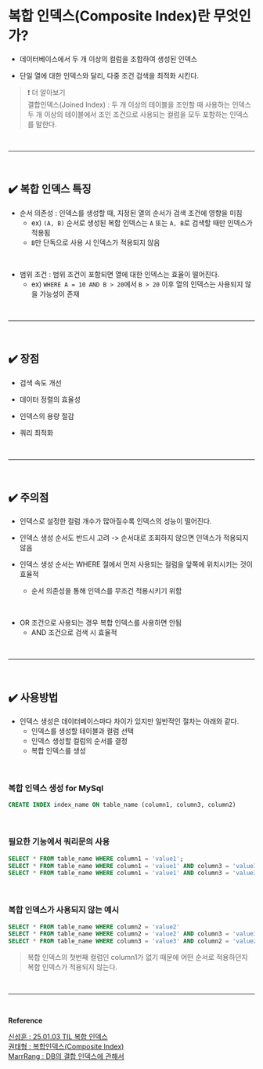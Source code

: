# 복합 인덱스(Composite Index)란 무엇인가?
- 데이터베이스에서 두 개 이상의 컬럼을 조합하여 생성된 인덱스

- 단일 열에 대한 인덱스와 달리, 다중 조건 검색을 최적화 시킨다.

> ❗ 더 알아보기<br>
> 결합인덱스(Joined Index) : 두 개 이상의 테이블을 조인할 때 사용하는 인덱스<br>
> 두 개 이상의 테이블에서 조인 조건으로 사용되는 컬럼을 모두 포함하는 인덱스를 말한다.
<br>
<hr>
<br>

## ✔️ 복합 인덱스 특징
- 순서 의존성 : 인덱스를 생성할 때, 지정된 열의 순서가 검색 조건에 영향을 미침
  - ex) `(A, B)` 순서로 생성된 복합 인덱스는 `A` 또는 `A, B`로 검색할 때만 인덱스가 적용됨
  - `B`만 단독으로 사용 시 인덱스가 적용되지 않음
<br>

- 범위 조건 : 범위 조건이 포함되면 열에 대한 인덱스는 효율이 떨어진다.
  - ex) `WHERE A = 10 AND B > 20`에서 `B > 20` 이후 열의 인덱스는 사용되지 않을 가능성이 존재
<br>
<hr>
<br>

## ✔️ 장점
- 검색 속도 개선

- 데이터 정렬의 효율성

- 인덱스의 용량 절감

- 쿼리 최적화
<br>
<hr>
<br>

## ✔️ 주의점
- 인덱스로 설정한 컬럼 개수가 많아질수록 인덱스의 성능이 떨어진다.

- 인덱스 생성 순서도 반드시 고려 -> 순서대로 조회하지 않으면 인덱스가 적용되지 않음

- 인덱스 생성 순서는 WHERE 절에서 먼저 사용되는 컬럼을 앞쪽에 위치시키는 것이 효율적
  - 순서 의존성을 통해 인덱스를 무조건 적용시키기 위함
<br>

- OR 조건으로 사용되는 경우 복합 인덱스를 사용하면 안됨
  - AND 조건으로 검색 시 효율적
<br>
<hr>
<br>

## ✔️ 사용방법
- 인덱스 생성은 데이터베이스마다 차이가 있지만 일반적인 절차는 아래와 같다.
  - 인덱스를 생성할 테이블과 컬럼 선택
  - 인덱스 생성할 컬럼의 순서를 결정
  - 복합 인덱스를 생성
<br>

### 복합 인덱스 생성 for MySql
```sql
CREATE INDEX index_name ON table_name (column1, column3, column2)
```
<br>

### 필요한 기능에서 쿼리문의 사용
```sql
SELECT * FROM table_name WHERE column1 = 'value1';
SELECT * FROM table_name WHERE column1 = 'value1' AND column3 = 'value3';
SELECT * FROM table_name WHERE column1 = 'value1' AND column3 = 'value3' AND column2 = 'value2';
```
<br>

### 복합 인덱스가 사용되지 않는 예시
```sql
SELECT * FROM table_name WHERE column2 = 'value2'
SELECT * FROM table_name WHERE column2 = 'value2' AND column3 = 'value3'
SELECT * FROM table_name WHERE column3 = 'value3' AND column2 = 'value2'
```
> 복합 인덱스의 첫번째 컬럼인 column1가 없기 때문에 어떤 순서로 적용하던지 복합 인덱스가 적용되지 않는다.
<br>
<hr>
<br>

**Reference**<br>

[신성훈 : 25.01.03 TIL 복합 인덱스](https://velog.io/@dotofi/25.01.03-TIL-%EB%B3%B5%ED%95%A9-%EC%9D%B8%EB%8D%B1%EC%8A%A4)<br>
[권태형 : 복합인덱스(Composite Index)](https://velog.io/@kwontae1313/%EB%B3%B5%ED%95%A9%EC%9D%B8%EB%8D%B1%EC%8A%A4)<br>
[MarrRang : DB의 결합 인덱스에 관해서](https://marrrang.tistory.com/74)
